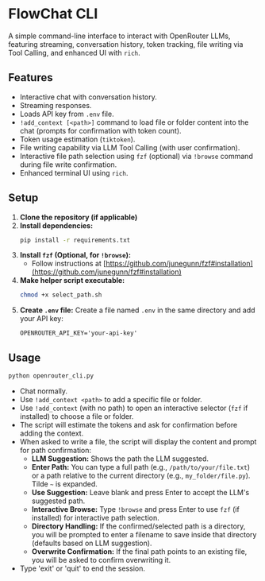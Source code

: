 # FlowChat CLI

A simple command-line interface to interact with OpenRouter LLMs, featuring streaming, conversation history, token tracking, file writing via Tool Calling, and enhanced UI with `rich`.

## Features

*   Interactive chat with conversation history.
*   Streaming responses.
*   Loads API key from `.env` file.
*   `!add_context [<path>]` command to load file or folder content into the chat (prompts for confirmation with token count).
*   Token usage estimation (`tiktoken`).
*   File writing capability via LLM Tool Calling (with user confirmation).
*   Interactive file path selection using `fzf` (optional) via `!browse` command during file write confirmation.
*   Enhanced terminal UI using `rich`.

## Setup

1.  **Clone the repository (if applicable)**
2.  **Install dependencies:**
    ```bash
    pip install -r requirements.txt
    ```
3.  **Install `fzf` (Optional, for `!browse`):**
    *   Follow instructions at [https://github.com/junegunn/fzf#installation](https://github.com/junegunn/fzf#installation)
4.  **Make helper script executable:**
    ```bash
    chmod +x select_path.sh
    ```
5.  **Create `.env` file:**
    Create a file named `.env` in the same directory and add your API key:
    ```
    OPENROUTER_API_KEY='your-api-key'
    ```

## Usage

```bash
python openrouter_cli.py
```

*   Chat normally.
*   Use `!add_context <path>` to add a specific file or folder.
*   Use `!add_context` (with no path) to open an interactive selector (`fzf` if installed) to choose a file or folder.
*   The script will estimate the tokens and ask for confirmation before adding the context.
*   When asked to write a file, the script will display the content and prompt for path confirmation:
    *   **LLM Suggestion:** Shows the path the LLM suggested.
    *   **Enter Path:** You can type a full path (e.g., `/path/to/your/file.txt`) or a path relative to the current directory (e.g., `my_folder/file.py`). Tilde `~` is expanded.
    *   **Use Suggestion:** Leave blank and press Enter to accept the LLM's suggested path.
    *   **Interactive Browse:** Type `!browse` and press Enter to use `fzf` (if installed) for interactive path selection.
    *   **Directory Handling:** If the confirmed/selected path is a directory, you will be prompted to enter a filename to save inside that directory (defaults based on LLM suggestion).
    *   **Overwrite Confirmation:** If the final path points to an existing file, you will be asked to confirm overwriting it.
*   Type 'exit' or 'quit' to end the session. 
